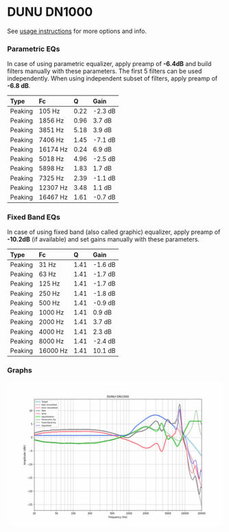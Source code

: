 # DUNU DN1000
See [usage instructions](https://github.com/jaakkopasanen/AutoEq#usage) for more options and info.

### Parametric EQs
In case of using parametric equalizer, apply preamp of **-6.4dB** and build filters manually
with these parameters. The first 5 filters can be used independently.
When using independent subset of filters, apply preamp of **-6.8 dB**.

| Type    | Fc       |    Q | Gain    |
|:--------|:---------|:-----|:--------|
| Peaking | 105 Hz   | 0.22 | -2.3 dB |
| Peaking | 1856 Hz  | 0.96 | 3.7 dB  |
| Peaking | 3851 Hz  | 5.18 | 3.9 dB  |
| Peaking | 7406 Hz  | 1.45 | -7.1 dB |
| Peaking | 16174 Hz | 0.24 | 6.9 dB  |
| Peaking | 5018 Hz  | 4.96 | -2.5 dB |
| Peaking | 5898 Hz  | 1.83 | 1.7 dB  |
| Peaking | 7325 Hz  | 2.39 | -1.1 dB |
| Peaking | 12307 Hz | 3.48 | 1.1 dB  |
| Peaking | 16467 Hz | 1.61 | -0.7 dB |

### Fixed Band EQs
In case of using fixed band (also called graphic) equalizer, apply preamp of **-10.2dB**
(if available) and set gains manually with these parameters.

| Type    | Fc       |    Q | Gain    |
|:--------|:---------|:-----|:--------|
| Peaking | 31 Hz    | 1.41 | -1.6 dB |
| Peaking | 63 Hz    | 1.41 | -1.7 dB |
| Peaking | 125 Hz   | 1.41 | -1.7 dB |
| Peaking | 250 Hz   | 1.41 | -1.8 dB |
| Peaking | 500 Hz   | 1.41 | -0.9 dB |
| Peaking | 1000 Hz  | 1.41 | 0.9 dB  |
| Peaking | 2000 Hz  | 1.41 | 3.7 dB  |
| Peaking | 4000 Hz  | 1.41 | 2.3 dB  |
| Peaking | 8000 Hz  | 1.41 | -2.4 dB |
| Peaking | 16000 Hz | 1.41 | 10.1 dB |

### Graphs
![](./DUNU%20DN1000.png)